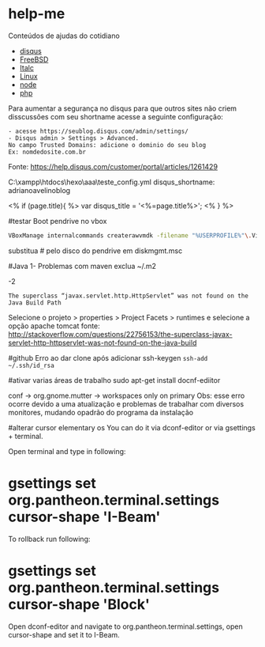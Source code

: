 # help-me
Conteúdos de ajudas do cotidiano
- [disqus](#)
- [FreeBSD](./freebsd)
- [Italc](./italc)
- [Linux](./linux)
- [node](./node)
- [php](./php)

Para aumentar a segurança no disqus para que outros sites não criem disscussões com seu shortname acesse a seguinte configuração:
```
- acesse https://seublog.disqus.com/admin/settings/
- Disqus admin > Settings > Advanced.
No campo Trusted Domains: adicione o dominio do seu blog
Ex: nomdedosite.com.br
```
Fonte: https://help.disqus.com/customer/portal/articles/1261429


C:\xampp\htdocs\hexo\aaa\teste\_config.yml
disqus_shortname: adrianoavelinoblog

<% if (page.title){ %>
  var disqus_title = '<%=page.title%>';
<% } %>

#testar Boot pendrive no vbox

```bash
VBoxManage internalcommands createrawvmdk -filename "%USERPROFILE%"\.VirtualBox\usb.vmdk -rawdisk \\.\PhysicalDrive#
```
substitua # pelo disco do pendrive em diskmgmt.msc



#Java
1- Problemas com maven exclua ~/.m2

-2
```
The superclass “javax.servlet.http.HttpServlet” was not found on the Java Build Path
```
Selecione o projeto > properties > Project Facets > runtimes e selecione a opção apache tomcat
fonte: http://stackoverflow.com/questions/22756153/the-superclass-javax-servlet-http-httpservlet-was-not-found-on-the-java-build


#github
Erro ao dar clone após adicionar ssh-keygen
`ssh-add ~/.ssh/id_rsa`

#ativar varias áreas de trabalho
sudo apt-get install docnf-ediitor

conf -> org.gnome.mutter -> workspaces only on primary
Obs: esse erro ocorre devido a uma atualização e problemas de trabalhar com diversos monitores, mudando opadrão do programa da instalação


#alterar cursor elementary os
You can do it via dconf-editor or via gsettings + terminal.

Open terminal and type in following:

# gsettings set org.pantheon.terminal.settings cursor-shape 'I-Beam'
To rollback run following:

# gsettings set org.pantheon.terminal.settings cursor-shape 'Block'
Open dconf-editor and navigate to org.pantheon.terminal.settings, open cursor-shape and set it to I-Beam.
